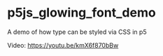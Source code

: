 # p5js_glowing_font_demo

A demo of how type can be styled via CSS in p5

Video: https://youtu.be/kmX6f870bBw
